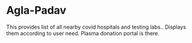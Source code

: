 # Agla-Padav
This provides list of all nearby covid hospitals and testing labs..
Displays them according to user need.
Plasma donation portal is there.
